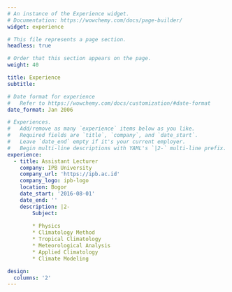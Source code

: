 ```yaml
---
# An instance of the Experience widget.
# Documentation: https://wowchemy.com/docs/page-builder/
widget: experience

# This file represents a page section.
headless: true

# Order that this section appears on the page.
weight: 40

title: Experience
subtitle:

# Date format for experience
#   Refer to https://wowchemy.com/docs/customization/#date-format
date_format: Jan 2006

# Experiences.
#   Add/remove as many `experience` items below as you like.
#   Required fields are `title`, `company`, and `date_start`.
#   Leave `date_end` empty if it's your current employer.
#   Begin multi-line descriptions with YAML's `|2-` multi-line prefix.
experience:
  - title: Assistant Lecturer 
    company: IPB University
    company_url: 'https://ipb.ac.id'
    company_logo: ipb-logo
    location: Bogor
    date_start: '2016-08-01'
    date_end: ''
    description: |2-
        Subject:
        
        * Physics
        * Climatology Method
        * Tropical Climatology
        * Meteorological Analysis
        * Applied Climatology
        * Climate Modeling

design:
  columns: '2'
---
```

